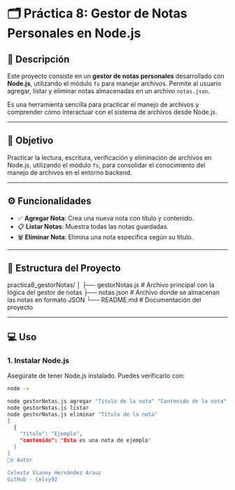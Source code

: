 # 🗂 Práctica 8: Gestor de Notas Personales en Node.js

## 📘 Descripción

Este proyecto consiste en un **gestor de notas personales** desarrollado con **Node.js**, utilizando el módulo `fs` para manejar archivos. Permite al usuario agregar, listar y eliminar notas almacenadas en un archivo `notas.json`.

Es una herramienta sencilla para practicar el manejo de archivos y comprender cómo interactuar con el sistema de archivos desde Node.js.

---

## 🎯 Objetivo

Practicar la lectura, escritura, verificación y eliminación de archivos en Node.js, utilizando el módulo `fs`, para consolidar el conocimiento del manejo de archivos en el entorno backend.

---

## ⚙️ Funcionalidades

- ✅ **Agregar Nota**: Crea una nueva nota con título y contenido.
- 📋 **Listar Notas**: Muestra todas las notas guardadas.
- 🗑 **Eliminar Nota**: Elimina una nota específica según su título.

---

## 📁 Estructura del Proyecto

practica8_gestorNotas/ │ ├── gestorNotas.js # Archivo principal con la lógica del gestor de notas ├── notas.json # Archivo donde se almacenan las notas en formato JSON └── README.md # Documentación del proyecto

---

## 💻 Uso

### 1. Instalar Node.js
Asegúrate de tener Node.js instalado. Puedes verificarlo con:

```bash
node -v

node gestorNotas.js agregar "Título de la nota" "Contenido de la nota"
node gestorNotas.js listar
node gestorNotas.js eliminar "Título de la nota"
[
  {
    "titulo": "Ejemplo",
    "contenido": "Esta es una nota de ejemplo"
  }
]
🙋‍♀️ Autor

Celeste Vianey Hernández Arauz
GitHub - Celvy92
